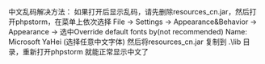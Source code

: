 中文乱码解决方法：
如果打开后显示乱码，请先删除resources_cn.jar，然后打开phpstorm，在菜单上依次选择
File -> Settings -> Appearance&Behavior -> Appearance -> 选中Override default fonts by(not recommended)
Name: Microsoft YaHei (选择任意中文字体)
然后将resources_cn.jar 复制到 .\lib 目录，重新打开phpstorm 就能正常显示中文了
